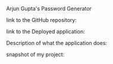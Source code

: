 Arjun Gupta's Password Generator

link to the GitHub repository:

link to the Deployed application:

Description of what the application does:

snapshot of my project:
